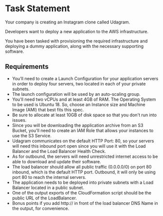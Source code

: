 # Task Statement

Your company is creating an Instagram clone called Udagram.

Developers want to deploy a new application to the AWS infrastructure.

You have been tasked with provisioning the required infrastructure and deploying a dummy application, along with the necessary supporting software.

## Requirements

- You'll need to create a Launch Configuration for your application servers in order to deploy four servers, two located in each of your private subnets.
- The launch configuration will be used by an auto-scaling group.
- You'll need two vCPUs and at least 4GB of RAM. The Operating System to be used is Ubuntu 18. So, choose an Instance size and Machine Image (AMI) that best fits this spec.
- Be sure to allocate at least 10GB of disk space so that you don't run into issues.
- Since you will be downloading the application archive from an S3 Bucket, you'll need to create an IAM Role that allows your instances to use the S3 Service.
- Udagram communicates on the default HTTP Port: 80, so your servers will need this inbound port open since you will use it with the Load Balancer and the Load Balancer Health Check.
- As for outbound, the servers will need unrestricted internet access to be able to download and update their software.
- The load balancer should allow all public traffic (0.0.0.0/0) on port 80 inbound, which is the default HTTP port. Outbound, it will only be using port 80 to reach the internal servers.
- The application needs to be deployed into private subnets with a Load Balancer located in a public subnet.
- One of the output exports of the CloudFormation script should be the public URL of the LoadBalancer.
- Bonus points if you add http:// in front of the load balancer DNS Name in the output, for convenience.
